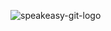 ![speakeasy-git-logo](https://user-images.githubusercontent.com/6267663/180101386-abddba0d-acf4-454d-a817-33579b4fdc60.png)
